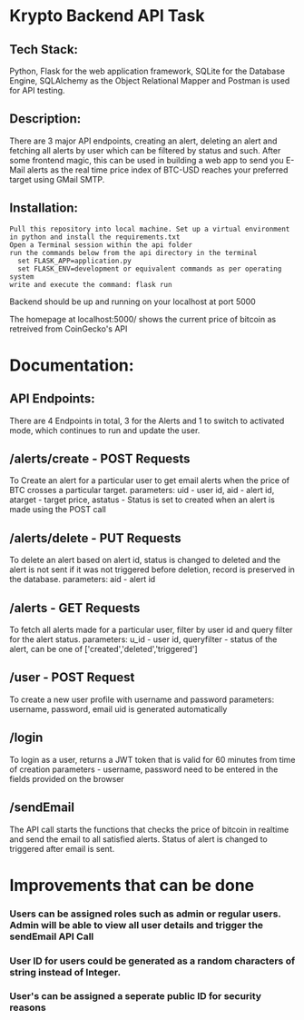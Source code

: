 # Krypto Backend API Task

## Tech Stack:
Python, Flask for the web application framework, SQLite for the Database Engine, SQLAlchemy as the Object Relational Mapper and Postman is used for API testing.

## Description:
There are 3 major API endpoints, creating an alert, deleting an alert and fetching all alerts by user which can be filtered by status and such. After some frontend magic, this can be used in building a web app to send you E-Mail alerts as the real time price index of BTC-USD reaches your preferred target using GMail SMTP.

## Installation:
    Pull this repository into local machine. Set up a virtual environment in python and install the requirements.txt
    Open a Terminal session within the api folder
    run the commands below from the api directory in the terminal 
      set FLASK_APP=application.py 
      set FLASK_ENV=development or equivalent commands as per operating system
    write and execute the command: flask run

Backend should be up and running on your localhost at port 5000

The homepage at localhost:5000/ shows the current price of bitcoin as retreived from CoinGecko's API

# Documentation:
## API Endpoints:

There are 4 Endpoints in total, 3 for the Alerts and 1 to switch to activated mode, which continues to run and update the user.

## /alerts/create - POST Requests
To Create an alert for a particular user to get email alerts when the price of BTC crosses a particular target.
parameters: uid - user id, aid - alert id, atarget - target price, astatus - Status is set to created when an alert is made using the POST call

## /alerts/delete - PUT Requests
To delete an alert based on alert id, status is changed to deleted and the alert is not sent if it was not triggered before deletion, record is preserved in the database.
parameters: aid - alert id

## /alerts - GET Requests
To fetch all alerts made for a particular user, filter by user id and query filter for the alert status.
parameters: u_id - user id, queryfilter - status of the alert, can be one of ['created','deleted','triggered']

## /user - POST Request
To create a new user profile with username and password
parameters: username, password, email
uid is generated automatically

## /login 
To login as a user, returns a JWT token that is valid for 60 minutes from time of creation
parameters - username, password need to be entered in the fields provided on the browser

## /sendEmail
The API call starts the functions that checks the price of bitcoin in realtime and send the email to all satisfied alerts. Status of alert is changed to triggered after email is sent.

  
# Improvements that can be done
### Users can be assigned roles such as admin or regular users. Admin will be able to view all user details and trigger the sendEmail API Call
### User ID for users could be generated as a random characters of string instead of Integer. 
### User's can be assigned a seperate public ID for security reasons
